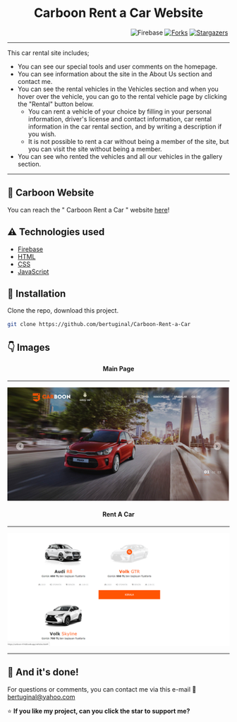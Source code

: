<h1 align="center">Carboon Rent a Car Website</h1>

&nbsp;&nbsp;&nbsp;&nbsp;&nbsp;&nbsp;&nbsp;&nbsp;&nbsp;&nbsp;&nbsp;&nbsp;&nbsp;&nbsp;&nbsp;&nbsp;&nbsp;&nbsp;&nbsp;&nbsp;&nbsp;&nbsp;&nbsp;&nbsp;&nbsp;&nbsp;&nbsp;&nbsp;&nbsp;&nbsp;&nbsp;&nbsp;&nbsp;&nbsp;&nbsp;&nbsp;&nbsp;&nbsp;&nbsp;&nbsp;&nbsp;&nbsp;&nbsp;&nbsp;&nbsp;&nbsp;&nbsp;&nbsp;&nbsp;&nbsp;&nbsp;&nbsp;&nbsp;&nbsp;&nbsp;&nbsp;&nbsp;&nbsp;&nbsp;&nbsp;&nbsp;&nbsp;&nbsp;&nbsp;&nbsp;&nbsp;&nbsp;&nbsp;&nbsp;&nbsp;
![Firebase](https://img.shields.io/badge/Firebase-v8+-red.svg)
[![Forks](https://img.shields.io/github/forks/bertuginal/Carboon-Rent-a-Car.svg?logo=github)](https://github.com/bertuginal/Carboon-Rent-a-Car/network/members)
[![Stargazers](https://img.shields.io/github/stars/bertuginal/Carboon-Rent-a-Car.svg?logo=github)](https://github.com/bertuginal/Carboon-Rent-a-Car/stargazers)

---

This car rental site includes;
* You can see our special tools and user comments on the homepage.
* You can see information about the site in the About Us section and contact me.
* You can see the rental vehicles in the Vehicles section and when you hover over the vehicle, you can go to the rental vehicle page by clicking the "Rental" button below.
  * You can rent a vehicle of your choice by filling in your personal information, driver's license and contact information, car rental information in the car rental section, and by writing a description if you wish.
  * It is not possible to rent a car without being a member of the site, but you can visit the site without being a member.
* You can see who rented the vehicles and all our vehicles in the gallery section.

---

## :file_folder: Carboon Website
You can reach the " Carboon Rent a Car " website [here](https://carboon-414d8.web.app/index.html)!

## :warning: Technologies used

- [Firebase](https://firebase.google.com)
- [HTML](-)
- [CSS](-)
- [JavaScript](https://www.javascript.com)

## 🚀 Installation

Clone the repo, download this project.

```bash
git clone https://github.com/bertuginal/Carboon-Rent-a-Car
```

## :point_down: Images
<h4 align="center">Main Page</h4>

---

<div align="center"><img src="img/Carboon-mainpage.png" width="1000"></div>
<h4 align="center">Rent A Car</h4>

---

<div align="center"><img src="img/Carboon-rentacar.png" width="1000"></div>

---

## :clap: And it's done!
For questions or comments, you can contact me via this e-mail :email: bertuginal@yahoo.com

:star: <b>If you like my project, can you click the star to support me?</b>

